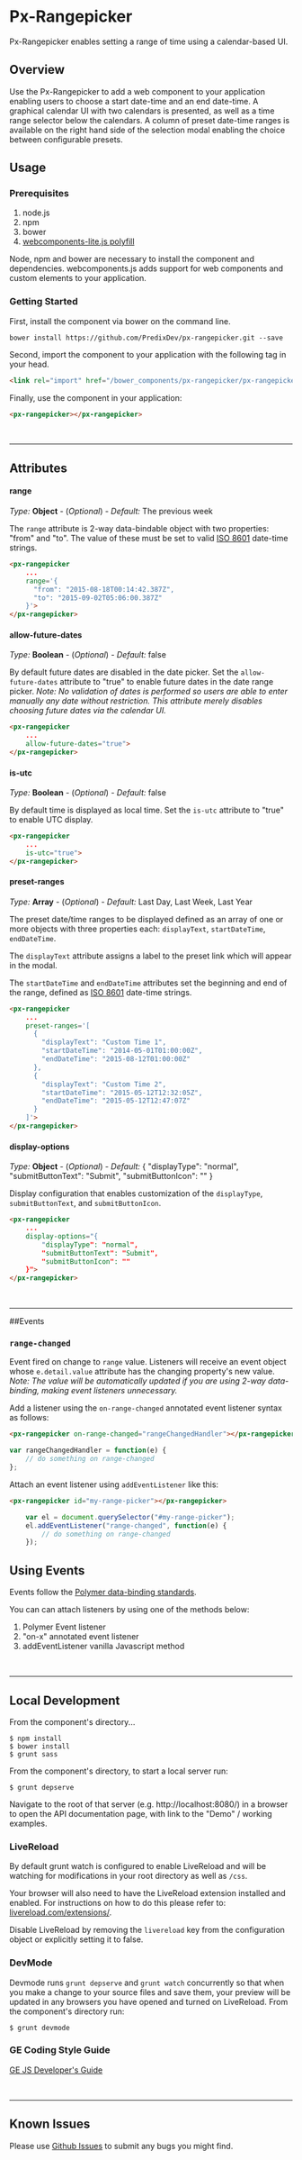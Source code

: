 # Px-Rangepicker

Px-Rangepicker enables setting a range of time using a calendar-based UI.

## Overview

Use the Px-Rangepicker to add a web component to your application enabling users to choose a start date-time and an end date-time. A graphical calendar UI with two calendars is presented, as well as a time range selector below the calendars. A column of preset date-time ranges is available on the right hand side of the selection modal enabling the choice between configurable presets.

## Usage

### Prerequisites

1. node.js
2. npm
3. bower
4. [webcomponents-lite.js polyfill](https://github.com/webcomponents/webcomponentsjs)

Node, npm and bower are necessary to install the component and dependencies. webcomponents.js adds support for web components and custom elements to your application.

### Getting Started

First, install the component via bower on the command line.

```
bower install https://github.com/PredixDev/px-rangepicker.git --save
```

Second, import the component to your application with the following tag in your head.

```html
<link rel="import" href="/bower_components/px-rangepicker/px-rangepicker.html"/>
```

Finally, use the component in your application:

```html
<px-rangepicker></px-rangepicker>
```

<br />
<hr />

## Attributes

#### range

*Type:* **Object** - (*Optional*) - *Default:* The previous week

The `range` attribute is 2-way data-bindable object with two properties: "from" and "to". The value of these must be set to valid [ISO 8601](https://en.wikipedia.org/wiki/ISO_8601) date-time strings.

```html
<px-rangepicker
	...
	range='{
      "from": "2015-08-18T00:14:42.387Z",
      "to": "2015-09-02T05:06:00.387Z"
    }'>
</px-rangepicker>
```

#### allow-future-dates

*Type:* **Boolean** - (*Optional*) - *Default:* false

By default future dates are disabled in the date picker. Set the `allow-future-dates` attribute to "true" to enable future dates in the date range picker. *Note: No validation of dates is performed so users are able to enter manually any date without restriction. This attribute merely disables choosing future dates via the calendar UI.*

```html
<px-rangepicker
	...
	allow-future-dates="true">
</px-rangepicker>
```

#### is-utc

*Type:* **Boolean** - (*Optional*) - *Default:* false

By default time is displayed as local time. Set the `is-utc` attribute to "true" to enable UTC display.

```html
<px-rangepicker
	...
	is-utc="true">
</px-rangepicker>
```

#### preset-ranges

*Type:* **Array** - (*Optional*) - *Default:* Last Day, Last Week, Last Year

The preset date/time ranges to be displayed defined as an array of one or more objects with three properties each: `displayText`, `startDateTime`, `endDateTime`.

The `displayText` attribute assigns a label to the preset link which will appear in the modal.

The `startDateTime` and `endDateTime` attributes set the beginning and end of the range, defined as [ISO 8601](https://en.wikipedia.org/wiki/ISO_8601) date-time strings.

```html
<px-rangepicker
	...
	preset-ranges='[
      {
        "displayText": "Custom Time 1",
        "startDateTime": "2014-05-01T01:00:00Z",
        "endDateTime": "2015-08-12T01:00:00Z"
      },
      {
        "displayText": "Custom Time 2",
        "startDateTime": "2015-05-12T12:32:05Z",
        "endDateTime": "2015-05-12T12:47:07Z"
      }
    ]'>
</px-rangepicker>
```

#### display-options

*Type:* **Object** - (*Optional*) - *Default:* { "displayType": "normal", "submitButtonText": "Submit", "submitButtonIcon": "" }

Display configuration that enables customization of the `displayType`, `submitButtonText`, and `submitButtonIcon`.

```html
<px-rangepicker
	...
	display-options="{
        "displayType": "normal",
        "submitButtonText": "Submit",
        "submitButtonIcon": ""
    }">
</px-rangepicker>
```

<br />
<hr />

##Events
### `range-changed`

Event fired on change to `range` value. Listeners will receive an event object whose `e.detail.value` attribute has the changing property's new value. *Note: The value will be automatically updated if you are using 2-way data-binding, making event listeners unnecessary.*

Add a listener using the `on-range-changed` annotated event listener syntax as follows:

```html
<px-rangepicker on-range-changed="rangeChangedHandler"></px-rangepicker>
```
```javascript
var rangeChangedHandler = function(e) {
	// do something on range-changed
};
```

Attach an event listener using `addEventListener` like this:

```html
<px-rangepicker id="my-range-picker"></px-rangepicker>
```
```javascript
	var el = document.querySelector("#my-range-picker");
	el.addEventListener("range-changed", function(e) {
		// do something on range-changed
	});
```

## Using Events

Events follow the [Polymer data-binding standards](https://www.polymer-project.org/1.0/docs/devguide/data-binding.html).

You can can attach listeners by using one of the methods below:

1. Polymer Event listener
2. "on-x" annotated event listener
3. addEventListener vanilla Javascript method
<br />
<hr />

## Local Development

From the component's directory...

```
$ npm install
$ bower install
$ grunt sass
```

From the component's directory, to start a local server run:

```
$ grunt depserve
```

Navigate to the root of that server (e.g. http://localhost:8080/) in a browser to open the API documentation page, with link to the "Demo" / working examples.

### LiveReload

By default grunt watch is configured to enable LiveReload and will be watching for modifications in your root directory as well as `/css`.

Your browser will also need to have the LiveReload extension installed and enabled. For instructions on how to do this please refer to: [livereload.com/extensions/](http://livereload.com/extensions/).

Disable LiveReload by removing the `livereload` key from the configuration object or explicitly setting it to false.


### DevMode
Devmode runs `grunt depserve` and `grunt watch` concurrently so that when you make a change to your source files and save them, your preview will be updated in any browsers you have opened and turned on LiveReload.
From the component's directory run:

```
$ grunt devmode
```

### GE Coding Style Guide
[GE JS Developer's Guide](https://github.com/GeneralElectric/javascript)

<br />
<hr />

## Known Issues

Please use [Github Issues](https://github.com/PredixDev/COMPONENT/issues) to submit any bugs you might find.
